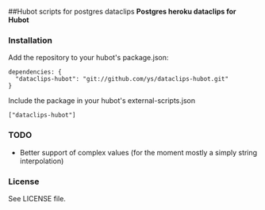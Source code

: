 ##Hubot scripts for postgres dataclips
**Postgres heroku dataclips for Hubot**

### Installation

Add the repository to your hubot's package.json:

```
dependencies: {
  "dataclips-hubot": "git://github.com/ys/dataclips-hubot.git"
}
```

Include the package in your hubot's external-scripts.json

```
["dataclips-hubot"]
```

### TODO

- Better support of complex values (for the moment mostly a simply string interpolation)

### License

See LICENSE file.